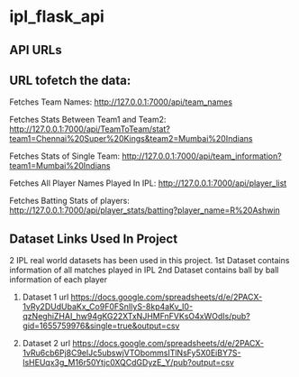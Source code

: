 # ipl_flask_api

## API URLs

## URL tofetch the data: 

Fetches Team Names:	 http://127.0.0.1:7000/api/team_names

Fetches Stats Between Team1 and Team2: 	http://127.0.0.1:7000/api/TeamToTeam/stat?team1=Chennai%20Super%20Kings&team2=Mumbai%20Indians

Fetches Stats of Single Team: 	http://127.0.0.1:7000/api/team_information?team1=Mumbai%20Indians

Fetches All Player Names Played In IPL: 	http://127.0.0.1:7000/api/player_list

Fetches Batting Stats of players:	http://127.0.0.1:7000/api/player_stats/batting?player_name=R%20Ashwin

## Dataset Links Used In Project

2 IPL real world datasets has been used in this project.
1st Dataset contains information of all matches played in IPL
2nd Dataset contains ball by ball information of each player

1. Dataset 1 url
https://docs.google.com/spreadsheets/d/e/2PACX-1vRy2DUdUbaKx_Co9F0FSnIlyS-8kp4aKv_I0-qzNeghiZHAI_hw94gKG22XTxNJHMFnFVKsO4xWOdIs/pub?gid=1655759976&single=true&output=csv

2. Dataset 2 url
https://docs.google.com/spreadsheets/d/e/2PACX-1vRu6cb6Pj8C9elJc5ubswjVTObommsITlNsFy5X0EiBY7S-lsHEUqx3g_M16r50Ytjc0XQCdGDyzE_Y/pub?output=csv
